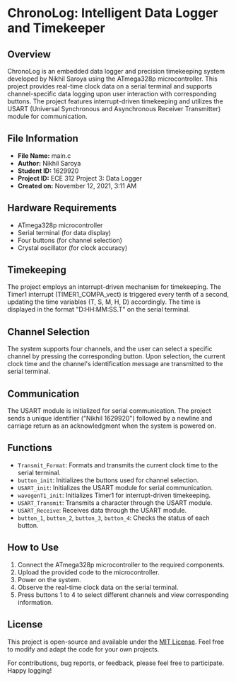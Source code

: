 # ChronoLog: Intelligent Data Logger and Timekeeper

## Overview

ChronoLog is an embedded data logger and precision timekeeping system developed by Nikhil Saroya using the ATmega328p microcontroller. This project provides real-time clock data on a serial terminal and supports channel-specific data logging upon user interaction with corresponding buttons. The project features interrupt-driven timekeeping and utilizes the USART (Universal Synchronous and Asynchronous Receiver Transmitter) module for communication.

## File Information

- **File Name:** main.c
- **Author:** Nikhil Saroya
- **Student ID:** 1629920
- **Project ID:** ECE 312 Project 3: Data Logger
- **Created on:** November 12, 2021, 3:11 AM

## Hardware Requirements

- ATmega328p microcontroller
- Serial terminal (for data display)
- Four buttons (for channel selection)
- Crystal oscillator (for clock accuracy)

## Timekeeping

The project employs an interrupt-driven mechanism for timekeeping. The Timer1 interrupt (TIMER1_COMPA_vect) is triggered every tenth of a second, updating the time variables (T, S, M, H, D) accordingly. The time is displayed in the format "D:HH:MM:SS.T" on the serial terminal.

## Channel Selection

The system supports four channels, and the user can select a specific channel by pressing the corresponding button. Upon selection, the current clock time and the channel's identification message are transmitted to the serial terminal.

## Communication

The USART module is initialized for serial communication. The project sends a unique identifier ("Nikhil 1629920") followed by a newline and carriage return as an acknowledgment when the system is powered on.

## Functions

- `Transmit_Format`: Formats and transmits the current clock time to the serial terminal.
- `button_init`: Initializes the buttons used for channel selection.
- `USART_init`: Initializes the USART module for serial communication.
- `wavegenT1_init`: Initializes Timer1 for interrupt-driven timekeeping.
- `USART_Transmit`: Transmits a character through the USART module.
- `USART_Receive`: Receives data through the USART module.
- `button_1`, `button_2`, `button_3`, `button_4`: Checks the status of each button.

## How to Use

1. Connect the ATmega328p microcontroller to the required components.
2. Upload the provided code to the microcontroller.
3. Power on the system.
4. Observe the real-time clock data on the serial terminal.
5. Press buttons 1 to 4 to select different channels and view corresponding information.

## License

This project is open-source and available under the [MIT License](LICENSE). Feel free to modify and adapt the code for your own projects.

For contributions, bug reports, or feedback, please feel free to participate. Happy logging!
